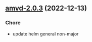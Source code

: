 

## [amvd-2.0.3](https://github.com/truecharts/charts/compare/amvd-2.0.2...amvd-2.0.3) (2022-12-13)

### Chore

- update helm general non-major
  
  